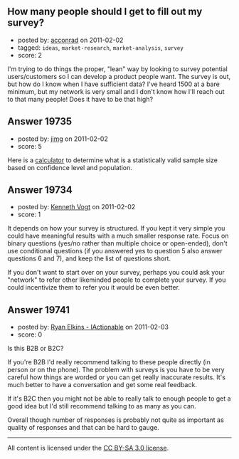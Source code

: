 ## How many people should I get to fill out my survey?

- posted by: [acconrad](https://stackexchange.com/users/-1/6976-acconrad) on 2011-02-02
- tagged: `ideas`, `market-research`, `market-analysis`, `survey`
- score: 2

I'm trying to do things the proper, "lean" way by looking to survey potential users/customers so I can develop a product people want. The survey is out, but how do I know when I have sufficient data? I've heard 1500 at a bare minimum, but my network is very small and I don't know how I'll reach out to that many people! Does it have to be that high?


## Answer 19735

- posted by: [jimg](https://stackexchange.com/users/-1/2380-jimg) on 2011-02-02
- score: 5

<p>Here is a <a href="http://www.gantrygroup.com/images/Newsletter/sampsize.htm">calculator</a> to determine what is a statistically valid sample size based on confidence level and population.</p>



## Answer 19734

- posted by: [Kenneth Vogt](https://stackexchange.com/users/-1/6736-kenneth-vogt) on 2011-02-02
- score: 1

It depends on how your survey is structured. If you kept it very simple you could have meaningful results with a much smaller response rate. Focus on binary questions (yes/no rather than multiple choice or open-ended), don't use conditional questions (if you answered yes to question 5 also answer questions 6 and 7), and keep the list of questions short.

If you don't want to start over on your survey, perhaps you could ask your "network" to refer other likeminded people to complete your survey. If you could incentivize them to refer you it would be even better.


## Answer 19741

- posted by: [Ryan Elkins - IActionable](https://stackexchange.com/users/-1/2566-ryan-elkins-iactionable) on 2011-02-03
- score: 0

Is this B2B or B2C?

If you're B2B I'd really recommend talking to these people directly (in person or on the phone). The problem with surveys is you have to be very careful how things are worded or you can get really inaccurate results. It's much better to have a conversation and get some real feedback.

If it's B2C then you might not be able to really talk to enough people to get a good idea but I'd still recommend talking to as many as you can.

Overall though number of responses is probably not quite as important as quality of responses and that can be hard to gauge.



---

All content is licensed under the [CC BY-SA 3.0 license](https://creativecommons.org/licenses/by-sa/3.0/).
